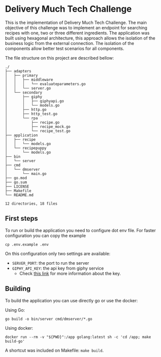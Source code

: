 # Delivery Much Tech Challenge

This is the implementation of Delivery Much Tech Challenge. The main objective of this challenge was to implement an endpoint for searching recipes with one, two or three different ingredients. The application was built using hexagonal architecture, this approach allows the isolation of the business logic from the external connection. The isolation of the components allow better test scenarios for all components.

The file structure on this project are described bellow:

```
./
├── adapters
│   ├── primary
│   │   ├── middleware
│   │   │   └── evaluateparameters.go
│   │   └── server.go
│   └── secondary
│       ├── giphy
│       │   ├── giphyapi.go
│       │   └── models.go
│       ├── http.go
│       ├── http_test.go
│       └── rpa
│           ├── recipe.go
│           ├── recipe_mock.go
│           └── recipe_test.go
├── application
│   ├── recipe
│   │   └── models.go
│   └── recipepuppy
│       └── models.go
├── bin
│   └── server
├── cmd
│   └── dmserver
│       └── main.go
├── go.mod
├── go.sum
├── LICENSE
├── Makefile
└── README.md

12 directories, 18 files
```

## First steps

To run or build the application you need to configure dot env file.
For faster configuration you can copy the example

```
cp .env.example .env
```

On this configuration only two settings are available:

- `SERVER_PORT`: the port to run the server
- `GIPHY_API_KEY`: the api key from giphy service
	- Check [this link](https://developers.giphy.com/docs/api#quick-start-guide) for more information about the key.


## Building

To build the application you can use directly go or use the docker:

Using Go:
```
go build -o bin/server cmd/dmserver/*.go
```

Using docker:
```
docker run --rm -v "${PWD}":/app golang:latest sh -c 'cd /app; make build-go'
```

A shortcut was included on Makefile: `make build`.

